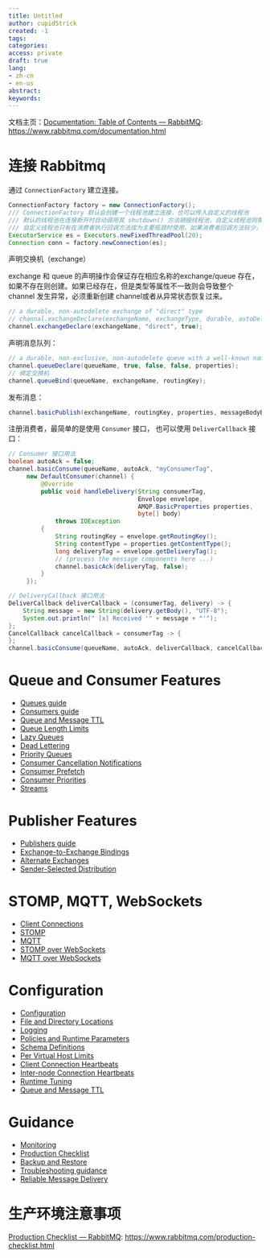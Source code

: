 ```yaml
---
title: Untitled
author: cupid5trick
created: -1
tags: 
categories: 
access: private
draft: true
lang:
- zh-cn
- en-us
abstract:
keywords:
---
```


文档主页：[Documentation: Table of Contents — RabbitMQ](https://www.rabbitmq.com/documentation.html): <https://www.rabbitmq.com/documentation.html>

# 连接 Rabbitmq

通过 `ConnectionFactory` 建立连接。

```java
ConnectionFactory factory = new ConnectionFactory();
/// ConnectionFactory 默认会创建一个线程池建立连接，也可以传入自定义的线程池
/// 默认的线程池在连接断开时自动调用其 shutdown() 方法销毁线程池，自定义线程池则需要手动销毁，否则 JVM 无法退出
/// 自定义线程池只有在消费者执行回调方法成为主要瓶颈时使用，如果消费者回调方法较少，默认创建的线程池就足够使用了。
ExecutorService es = Executors.newFixedThreadPool(20);
Connection conn = factory.newConnection(es);
```

声明交换机（exchange）

exchange 和 queue 的声明操作会保证存在相应名称的exchange/queue 存在，如果不存在则创建。如果已经存在，但是类型等属性不一致则会导致整个 channel 发生异常，必须重新创建 channel或者从异常状态恢复过来。

```java
// a durable, non-autodelete exchange of "direct" type
// channal.exchangeDeclare(exchangeName, exchangeType, durable, autoDelete, properties)
channel.exchangeDeclare(exchangeName, "direct", true);
```

声明消息队列：

```java
// a durable, non-exclusive, non-autodelete queue with a well-known name
channel.queueDeclare(queueName, true, false, false, properties);
// 绑定交换机
channel.queueBind(queueName, exchangeName, routingKey);
```

发布消息：

```java
channel.basicPublish(exchangeName, routingKey, properties, messageBodyBytes);
```

注册消费者，最简单的是使用 `Consumer` 接口， 也可以使用 `DeliverCallback` 接口：

```java
// Consumer 接口用法
boolean autoAck = false;
channel.basicConsume(queueName, autoAck, "myConsumerTag",
     new DefaultConsumer(channel) {
         @Override
         public void handleDelivery(String consumerTag,
                                    Envelope envelope,
                                    AMQP.BasicProperties properties,
                                    byte[] body)
             throws IOException
         {
             String routingKey = envelope.getRoutingKey();
             String contentType = properties.getContentType();
             long deliveryTag = envelope.getDeliveryTag();
             // (process the message components here ...)
             channel.basicAck(deliveryTag, false);
         }
     });

// DeliveryCallback 接口用法
DeliverCallback deliverCallback = (consumerTag, delivery) -> {
    String message = new String(delivery.getBody(), "UTF-8");
    System.out.println(" [x] Received '" + message + "'");
};
CancelCallback cancelCallback = consumerTag -> {
};
channel.basicConsume(queueName, autoAck, deliverCallback, cancelCallback);
```

# Queue and Consumer Features

- [Queues guide](https://www.rabbitmq.com/queues.html)
- [Consumers guide](https://www.rabbitmq.com/consumers.html)
- [Queue and Message TTL](https://www.rabbitmq.com/ttl.html)
- [Queue Length Limits](https://www.rabbitmq.com/maxlength.html)
- [Lazy Queues](https://www.rabbitmq.com/lazy-queues.html)
- [Dead Lettering](https://www.rabbitmq.com/dlx.html)
- [Priority Queues](https://www.rabbitmq.com/priority.html)
- [Consumer Cancellation Notifications](https://www.rabbitmq.com/consumer-cancel.html)
- [Consumer Prefetch](https://www.rabbitmq.com/consumer-prefetch.html)
- [Consumer Priorities](https://www.rabbitmq.com/consumer-priority.html)
- [Streams](https://www.rabbitmq.com/streams.html)

# Publisher Features

- [Publishers guide](https://www.rabbitmq.com/publishers.html)
- [Exchange-to-Exchange Bindings](https://www.rabbitmq.com/e2e.html)
- [Alternate Exchanges](https://www.rabbitmq.com/ae.html)
- [Sender-Selected Distribution](https://www.rabbitmq.com/sender-selected.html)

# STOMP, MQTT, WebSockets

- [Client Connections](https://www.rabbitmq.com/connections.html)
- [STOMP](https://www.rabbitmq.com/stomp.html)
- [MQTT](https://www.rabbitmq.com/mqtt.html)
- [STOMP over WebSockets](https://www.rabbitmq.com/web-stomp.html)
- [MQTT over WebSockets](https://www.rabbitmq.com/web-mqtt.html)

# Configuration

- [Configuration](https://www.rabbitmq.com/configure.html)
- [File and Directory Locations](https://www.rabbitmq.com/relocate.html)
- [Logging](https://www.rabbitmq.com/logging.html)
- [Policies and Runtime Parameters](https://www.rabbitmq.com/parameters.html)
- [Schema Definitions](https://www.rabbitmq.com/definitions.html)
- [Per Virtual Host Limits](https://www.rabbitmq.com/vhosts.html)
- [Client Connection Heartbeats](https://www.rabbitmq.com/heartbeats.html)
- [Inter-node Connection Heartbeats](https://www.rabbitmq.com/nettick.html)
- [Runtime Tuning](https://www.rabbitmq.com/runtime.html)
- [Queue and Message TTL](https://www.rabbitmq.com/ttl.html)

# Guidance

- [Monitoring](https://www.rabbitmq.com/monitoring.html)
- [Production Checklist](https://www.rabbitmq.com/production-checklist.html)
- [Backup and Restore](https://www.rabbitmq.com/backup.html)
- [Troubleshooting guidance](https://www.rabbitmq.com/troubleshooting.html)
- [Reliable Message Delivery](https://www.rabbitmq.com/reliability.html)

# 生产环境注意事项

[Production Checklist — RabbitMQ](https://www.rabbitmq.com/production-checklist.html): <https://www.rabbitmq.com/production-checklist.html>
